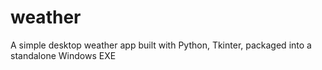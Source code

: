 # weather
A simple desktop weather app built with Python, Tkinter, packaged into a standalone Windows EXE
